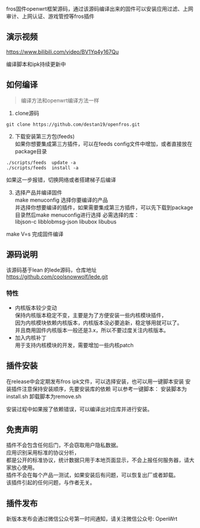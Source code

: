 
fros固件openwrt框架源码，通过该源码编译出来的固件可以安装应用过滤、上网审计、上网认证、游戏管控等fros插件  

## 演示视频  

https://www.bilibili.com/video/BV1Yq4y167Qu

编译脚本和ipk持续更新中  
## 如何编译
> 编译方法和openwrt编译方法一样

1. clone源码
```
git clone https://github.com/destan19/openfros.git
```
2. 下载安装第三方包(feeds)   
如果你想要集成第三方插件，可以在feeds config文件中增加，或者直接放在package目录  

```
./scripts/feeds  update -a
./scripts/feeds  install -a
```
如果这一步报错，切换网络或者搭建梯子后编译  

3. 选择产品并编译固件  
make menuconfig 选择你要编译的产品   
并选择你想要编译的插件，如果需要集成第三方插件，可以先下载到package目录然后make menuconfig进行选择 
必需选择的库：  
libjson-c libblobmsg-json libubox libubus

make V=s  完成固件编译

## 源码说明
该源码基于lean 的lede源码，仓库地址  
https://github.com/coolsnowwolf/lede.git 

### 特性
- 内核版本较少变动  
保持内核版本稳定不变，主要是为了方便安装一些内核模块插件，  
因为内核模块依赖内核版本，内核版本没必要追新，稳定够用就可以了。  
并且商用固件内核版本一般还是3.x，所以不要过度关注内核版本。  
- 加入内核补丁  
用于支持内核模块的开发，需要增加一些内核patch  

## 插件安装
在release中会定期发布fros ipk文件，可以选择安装，也可以用一键脚本安装
安装插件注意保持安装顺序，先要安装库的依赖
可以参考一键脚本：
安装脚本为install.sh
卸载脚本为remove.sh

安装过程中如果报了依赖错误，可以编译出对应库并进行安装。  

## 免责声明
插件不会包含任何后门，不会窃取用户隐私数据。  
应用识别采用标准的协议分析，  
都是公开的标准协议，统计数据只用于本地页面显示，不会上报任何服务器，请大家放心使用。  
插件不会在每个产品一测试，如果安装后有问题，可以恢复出厂或者卸载。  
该插件引起的任何问题，与作者无关。  

## 插件发布
新版本发布会通过微信公众号第一时间通知，请关注微信公众号: OpenWrt  


